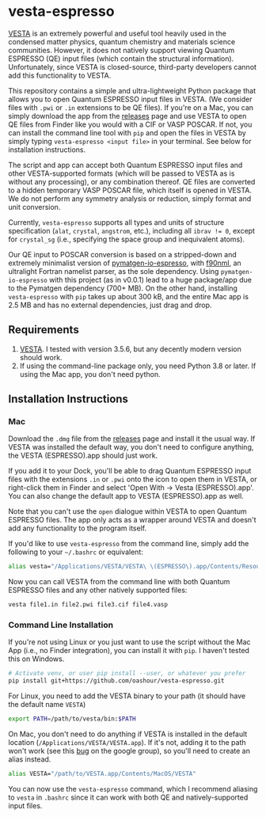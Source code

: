 # vesta-espresso

[VESTA](https://jp-minerals.org/vesta/en/) is an extremely powerful and useful tool heavily used in the condensed matter physics, quantum chemistry and materials science communities. However, it does not natively support viewing Quantum ESPRESSO (QE) input files (which contain the structural information). Unfortunately, since VESTA is closed-source, third-party developers cannot add this functionality to VESTA.

This repository contains a simple and ultra-lightweight Python package that allows you to open Quantum ESPRESSO input files in VESTA. (We consider files with `.pwi` or `.in` extensions to be QE files). If you're on a Mac, you can simply download the app from the [releases](https://github.com/oashour/vesta-espresso/releases) page and use VESTA to open QE files from Finder like you would with a CIF or VASP POSCAR. If not, you can install the command line tool with `pip` and open the files in VESTA by simply typing `vesta-espresso <input file>` in your terminal. See below for installation instructions.

The script and app can accept both Quantum ESPRESSO input files and other VESTA-supported formats (which will be passed to VESTA as is without any processing), or any combination thereof. QE files are converted to a hidden temporary VASP POSCAR file, which itself is opened in VESTA. We do not perform any symmetry analysis or reduction, simply format and unit conversion.

Currently, `vesta-espresso` supports all types and units of structure specification (`alat`, `crystal`, `angstrom`, etc.), including all `ibrav != 0`, except for `crystal_sg` (i.e., specifying the space group and inequivalent atoms).

Our QE input to POSCAR conversion is based on a stripped-down and extremely minimalist version of [pymatgen-io-espresso](https://github.com/oashour/pymatgen-io-espresso), with [f90nml](https://github.com/marshallward/f90nml), an ultralight Fortran namelist parser, as the sole dependency. Using `pymatgen-io-espresso` with this project (as in v0.0.1) lead to a huge package/app due to the Pymatgen dependency (700+ MB). On the other hand, installing `vesta-espresso` with `pip` takes up about 300 kB, and the entire Mac app is 2.5 MB and has no external dependencies, just drag and drop.

## Requirements

1. [VESTA](https://jp-minerals.org/vesta/en/). I tested with version 3.5.6, but any decently modern version should work.
2. If using the command-line package only, you need Python 3.8 or later. If using the Mac app, you don't need python.

## Installation Instructions

### Mac

Download the `.dmg` file from the [releases](https://github.com/oashour/vesta-espresso/releases) page and install it the usual way. If VESTA was installed the default way, you don't need to configure anything, the VESTA (ESPRESSO).app should just work. 

If you add it to your Dock, you'll be able to drag Quantum ESPRESSO input files with the extensions `.in` or `.pwi` onto the icon to open them in VESTA, or right-click them in Finder and select 'Open With -> Vesta (ESPRESSO).app'. You can also change the default app to VESTA (ESPRESSO).app as well.

Note that you can't use the `open` dialogue within VESTA to open Quantum ESPRESSO files. The app only acts as a wrapper around VESTA and doesn't add any functionality to the program itself.

If you'd like to use `vesta-espresso` from the command line, simply add the following to your `~/.bashrc` or equivalent:

```bash
alias vesta="/Applications/VESTA/VESTA\ \(ESPRESSO\).app/Contents/Resources/vesta-espresso.dist/vesta-espresso"
```

Now you can call VESTA from the command line with both Quantum ESPRESSO files and any other natively supported files:

```bash
vesta file1.in file2.pwi file3.cif file4.vasp
```

### Command Line Installation

If you're not using Linux or you just want to use the script without the Mac App (i.e., no Finder integration), you can install it with `pip`. I haven't tested this on Windows.

```bash
# Activate venv, or user pip install --user, or whatever you prefer
pip install git+https://github.com/oashour/vesta-espresso.git
```

For Linux, you need to add the VESTA binary to your path (it should have the default name `VESTA`)

```bash
export PATH=/path/to/vesta/bin:$PATH
```

On Mac, you don't need to do anything if VESTA is installed in the default location (`/Applications/VESTA/VESTA.app`). If it's not, adding it to the path won't work (see this [bug](https://groups.google.com/g/vesta-discuss/c/Cq1_QJwrvhU/m/bU_GYBemBgAJ) on the google group), so you'll need to create an alias instead.

```bash
alias VESTA="/path/to/VESTA.app/Contents/MacOS/VESTA"
```

You can now use the `vesta-espresso` command, which I recommend aliasing to `vesta` in `.bashrc` since it can work with both QE and natively-supported input files.